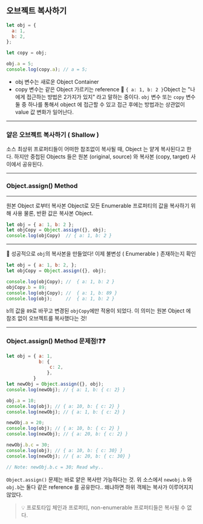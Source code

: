 
## 오브젝트 복사하기

```javascript
let obj = {
  a: 1,
  b: 2,
};

let copy = obj;

obj.a = 5;
console.log(copy.a); // a = 5;
```

* obj 변수는 새로운 Object Container
* copy 변수는 같은 Object 가르키는 reference
 👀 `{ a: 1, b: 2 }`Object 는 "나에게 접근하는 방법은 2가지가 있지" 라고 말하는 중이다.
 `obj` 변수 또는 `copy` 변수 둘 중 하나를 통해서 object 에 접근할 수 있고 접근 후에는 방법과는 상관없이 value 값 변화가 일어난다.

 -----

 ### 얕은 오브젝트 복사하기 ( Shallow )

소스 최상위 프로퍼티들이 어떠한 참조없이 복사될 때, Object 는 얕게 복사된다고 한다.
하지만 중첩된 Objects 들은 원본 (original, source) 와 복사본 (copy, target) 사이에서 공유된다.

----
 ### Object.assign() Method
 ----
원본 Object 로부터 복사본 Object로 모든 Enumerable 프로퍼티의 값을 복사하기 위해 사용
물론, 반환 값은 복사본 Object.
```javascript
let obj = { a: 1, b: 2 };
let objCopy = Object.assign({}, obj);
console.log(objCopy)  // { a: 1, b: 2 }
```
---
👀 성공적으로 `obj`의 복사본을 만들었다! 이제 불변성 ( Enumerable ) 존재하는지 확인
```javascript
let obj = { a: 1, b: 2, };
let objCopy = Object.assign({}, obj);

console.log(objCopy); //  { a: 1, b: 2 }
objCopy.b = 89;
console.log(objCopy); //  { a: 1, b: 89 }
console.log(obj);     //  { a: 1, b: 2 }
```

`b`의 값을 `89`로 바꾸고 변경된 `objCopy`에만 적용이 되었다.
이 의미는 원본 Object 에 참조 없이 오브젝트를 복사했다는 것!

--------
### Object.assign() Method 문제점!❓❓

```javascript
let obj = { a: 1, 
            b: { 
                c: 2,
               }, 
          }
let newObj = Object.assign({}, obj);
console.log(newObj); // { a: 1, b: { c: 2} }

obj.a = 10;
console.log(obj); // { a: 10, b: { c: 2} }
console.log(newObj); // { a: 1, b: { c: 2} }

newObj.a = 20;
console.log(obj); // { a: 10, b: { c: 2} }
console.log(newObj); // { a: 20, b: { c: 2} }

newObj.b.c = 30;
console.log(obj); // { a: 10, b: { c: 30} }
console.log(newObj); // { a: 20, b: { c: 30} }

// Note: newObj.b.c = 30; Read why..
```

`Object.assign()` 문제는 바로 얕은 복사만 가능하다는 것.
위 소스에서 `newobj.b` 와 `obj.b`는 둘다 같은 reference 를 공유한다..
왜냐하면 하위 객체는 복사가 이루어지지 않았다.

> 💡 프로토타입 체인과 프로퍼티, non-enumerable 프로퍼티들은 복사될 수 없다.

